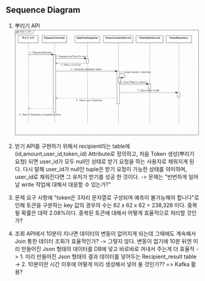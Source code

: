 
## Sequence Diagram
1. 뿌리기 API
   <img src="src/main/resources/static/distributionSD.png"/>





1. 받기 API를 구현하기 위해서 recipient라는 table에 (id,amount,user_id,token_id)
Attribute로 정의하고, 처음 Token 생성(뿌리기 요청) 되면 user_id가 모두 null인 상태로 받기 요청을
하는 사용자로 채워지게 된다. 다시 말해 user_id가 null인 tuple은 받기 요청이 가능한 상태를 의미하며,
user_id로 채워진다면 그 유저가 받기를 성공 한 것이다.
-> 문제는 "빈번하게 일어날 write 작업에 대해서 대응할 수 있는가?"

2. 문제 요구 사항에 "token은 3자리 문자열로 구성되며 예측이 불가능해야 합니다"로 인해 토큰을 구분하는 key 값의 경우의
수는 62 x 62 x 62 = 238,328 이다. 중복될 확률은 대략 2.08%이다. 중복된 토큰에 대해서 어떻게 효율적으로 처리할 것인가?

3. 조회 API에서 10분이 지나면 데이터의 변동이 없어지게 되는데 그때에도 계속해서 Join 통한 데이터 조회가 효율적인가?
-> 그렇지 않다. 변동이 없기에 10분 뒤엔 미리 만들어진 Json 형태의 데이터를 DB에 넣고 바로바로 꺼내서 주는게 더 효율적
-> 1. 미리 만들어진 Json 형태의 결과 데이터를 넣어두는 Recipient_result table
-> 2. 10분이란 시간 이후에 어떻게 미리 생성해서 넣어 둘 것인가?? => Kafka 활용?